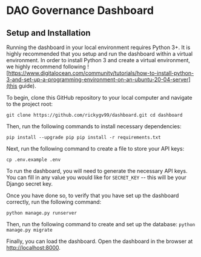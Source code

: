 # DAO Governance Dashboard

## Setup and Installation

Running the dashboard in your local environment requires Python 3+. It is highly recommended that you setup and run the dashboard within a virtual environment. In order to install Python 3 and create a virtual environment, we highly recommend following ![https://www.digitalocean.com/community/tutorials/how-to-install-python-3-and-set-up-a-programming-environment-on-an-ubuntu-20-04-server](this guide).

To begin, clone this GitHub repository to your local computer and navigate to the project root:

`
git clone https://github.com/rickygv99/dashboard.git
cd dashboard
`

Then, run the following commands to install necessary dependencies:

`
pip install --upgrade pip
pip install -r requirements.txt
`

Next, run the following command to create a file to store your API keys:

`
cp .env.example .env
`

To run the dashboard, you will need to generate the necessary API keys. You can fill in any value you would like for `SECRET_KEY` -- this will be your Django secret key.

Once you have done so, to verify that you have set up the dashboard correctly, run the following command:

`
python manage.py runserver
`

Then, run the following command to create and set up the database:
`
python manage.py migrate
`

Finally, you can load the dashboard. Open the dashboard in the browser at [http://localhost:8000](). 
